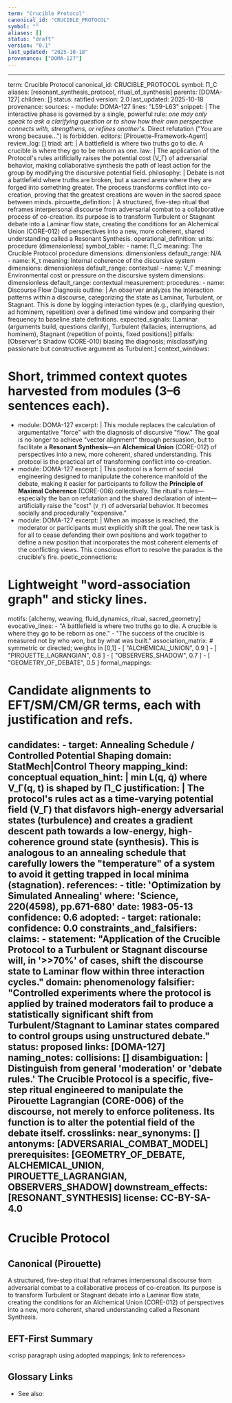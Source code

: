 ```yaml
---
term: "Crucible Protocol"
canonical_id: "CRUCIBLE_PROTOCOL"
symbol: ""
aliases: []
status: "draft"
version: "0.1"
last_updated: "2025-10-18"
provenance: ["DOMA-127"]
---
```


---
term: Crucible Protocol
canonical_id: CRUCIBLE_PROTOCOL
symbol: Π_C
aliases: [resonant_synthesis_protocol, ritual_of_synthesis]
parents: [DOMA-127]
children: []
status: ratified
version: 2.0
last_updated: 2025-10-18
provenance:
  sources:
    - module: DOMA-127
      lines: "L59-L63"
      snippet: |
        The interactive phase is governed by a single, powerful rule: *one may only speak to ask a clarifying question or to show how their own perspective connects with, strengthens, or refines another's.* Direct refutation ("You are wrong because...") is forbidden.
  editors: [Pirouette-Framework-Agent]
  review_log: []
triad:
  art: |
    A battlefield is where two truths go to die. A crucible is where they go to be reborn as one.
  law: |
    The application of the Protocol's rules artificially raises the potential cost (V_Γ) of adversarial behavior, making collaborative synthesis the path of least action for the group by modifying the discursive potential field.
  philosophy: |
    Debate is not a battlefield where truths are broken, but a sacred arena where they are forged into something greater. The process transforms conflict into co-creation, proving that the greatest creations are woven in the sacred space between minds.
pirouette_definition: |
  A structured, five-step ritual that reframes interpersonal discourse from adversarial combat to a collaborative process of co-creation. Its purpose is to transform Turbulent or Stagnant debate into a Laminar flow state, creating the conditions for an Alchemical Union (CORE-012) of perspectives into a new, more coherent, shared understanding called a Resonant Synthesis.
operational_definition:
  units: procedure (dimensionless)
  symbol_table:
    - name: Π_C
      meaning: The Crucible Protocol procedure
      dimensions: dimensionless
      default_range: N/A
    - name: K_τ
      meaning: Internal coherence of the discursive system
      dimensions: dimensionless
      default_range: contextual
    - name: V_Γ
      meaning: Environmental cost or pressure on the discursive system
      dimensions: dimensionless
      default_range: contextual
  measurement:
    procedures:
      - name: Discourse Flow Diagnosis
        outline: |
          An observer analyzes the interaction patterns within a discourse, categorizing the state as Laminar, Turbulent, or Stagnant. This is done by logging interaction types (e.g., clarifying question, ad hominem, repetition) over a defined time window and comparing their frequency to baseline state definitions.
        expected_signals: [Laminar (arguments build, questions clarify), Turbulent (fallacies, interruptions, ad hominem), Stagnant (repetition of points, fixed positions)]
        pitfalls: [Observer's Shadow (CORE-010) biasing the diagnosis; misclassifying passionate but constructive argument as Turbulent.]
context_windows:
  # Short, trimmed context quotes harvested from modules (3–6 sentences each).
  - module: DOMA-127
    excerpt: |
      This module replaces the calculation of argumentative "force" with the diagnosis of discursive "flow." The goal is no longer to achieve "vector alignment" through persuasion, but to facilitate a **Resonant Synthesis**—an **Alchemical Union** (CORE-012) of perspectives into a new, more coherent, shared understanding. This protocol is the practical art of transforming conflict into co-creation.
  - module: DOMA-127
    excerpt: |
      This protocol is a form of social engineering designed to manipulate the coherence manifold of the debate, making it easier for participants to follow the **Principle of Maximal Coherence** (CORE-006) collectively. The ritual's rules—especially the ban on refutation and the shared declaration of intent—artificially raise the "cost" (`V_Γ`) of adversarial behavior. It becomes socially and procedurally "expensive."
  - module: DOMA-127
    excerpt: |
      When an impasse is reached, the moderator or participants must explicitly shift the goal. The new task is for all to cease defending their own positions and work together to define a *new* position that incorporates the most coherent elements of the conflicting views. This conscious effort to resolve the paradox is the crucible's fire.
poetic_connections:
  # Lightweight "word-association graph" and sticky lines.
  motifs: [alchemy, weaving, fluid_dynamics, ritual, sacred_geometry]
  evocative_lines:
    - "A battlefield is where two truths go to die. A crucible is where they go to be reborn as one."
    - "The success of the crucible is measured not by who won, but by what was built."
  association_matrix:
    # symmetric or directed; weights in [0,1]
    - [ "ALCHEMICAL_UNION", 0.9 ]
    - [ "PIROUETTE_LAGRANGIAN", 0.8 ]
    - [ "OBSERVERS_SHADOW", 0.7 ]
    - [ "GEOMETRY_OF_DEBATE", 0.5 ]
formal_mappings:
  # Candidate alignments to EFT/SM/CM/GR terms, each with justification and refs.
  candidates:
    - target: Annealing Schedule / Controlled Potential Shaping
      domain: StatMech|Control Theory
      mapping_kind: conceptual
      equation_hint: |
        min L(q, q̇) where V_Γ(q, t) is shaped by Π_C
      justification: |
        The protocol's rules act as a time-varying potential field (V_Γ) that disfavors high-energy adversarial states (turbulence) and creates a gradient descent path towards a low-energy, high-coherence ground state (synthesis). This is analogous to an annealing schedule that carefully lowers the "temperature" of a system to avoid it getting trapped in local minima (stagnation).
      references:
        - title: 'Optimization by Simulated Annealing'
          where: 'Science, 220(4598), pp.671-680'
          date: 1983-05-13
      confidence: 0.6
  adopted:
    - target:
      rationale:
      confidence: 0.0
constraints_and_falsifiers:
  claims:
    - statement: "Application of the Crucible Protocol to a Turbulent or Stagnant discourse will, in '>>70%' of cases, shift the discourse state to Laminar flow within three interaction cycles."
      domain: phenomenology
      falsifier: "Controlled experiments where the protocol is applied by trained moderators fail to produce a statistically significant shift from Turbulent/Stagnant to Laminar states compared to control groups using unstructured debate."
      status: proposed
      links: [DOMA-127]
naming_notes:
  collisions: []
  disambiguation: |
    Distinguish from general 'moderation' or 'debate rules.' The Crucible Protocol is a specific, five-step ritual engineered to manipulate the Pirouette Lagrangian (CORE-006) of the discourse, not merely to enforce politeness. Its function is to alter the potential field of the debate itself.
crosslinks:
  near_synonyms: []
  antonyms: [ADVERSARIAL_COMBAT_MODEL]
  prerequisites: [GEOMETRY_OF_DEBATE, ALCHEMICAL_UNION, PIROUETTE_LAGRANGIAN, OBSERVERS_SHADOW]
  downstream_effects: [RESONANT_SYNTHESIS]
license: CC-BY-SA-4.0
---

# Crucible Protocol

## Canonical (Pirouette)
A structured, five-step ritual that reframes interpersonal discourse from adversarial combat to a collaborative process of co-creation. Its purpose is to transform Turbulent or Stagnant debate into a Laminar flow state, creating the conditions for an Alchemical Union (CORE-012) of perspectives into a new, more coherent, shared understanding called a Resonant Synthesis.

## EFT-First Summary
<crisp paragraph using adopted mappings; link to references>

## Glossary Links
- See also: <links to related entries>
